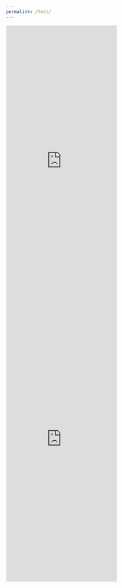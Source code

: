 ```yaml
---
permalink: /test/
---
```


<iframe src="https://terraria.fandom.com/wiki/Terraria_Wiki" align="left" name="Arcane Ascent" style="height:750px;width=300px;border:none;" title="Arcane Ascent"></iframe> <iframe src="https://terraria.fandom.com/wiki/Terraria_Wiki" align="left" name="Arcane Ascent" style="height:750px;width=300px;border:none;" title="Arcane Ascent"></iframe>
